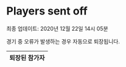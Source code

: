 # Players sent off
최종 업데이트: 2020년 12월 22일 14시 05분


경기 중 오류가 발생하는 경우 자동으로 퇴장됩니다.


| 퇴장된 참가자 |
|:---:|